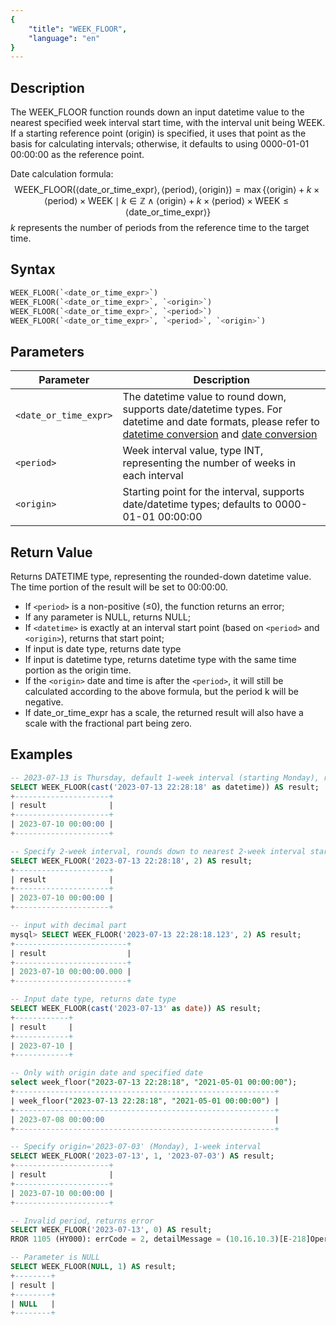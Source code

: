 ```yaml
---
{
    "title": "WEEK_FLOOR",
    "language": "en"
}
---
```


## Description

The WEEK_FLOOR function rounds down an input datetime value to the nearest specified week interval start time, with the interval unit being WEEK. If a starting reference point (origin) is specified, it uses that point as the basis for calculating intervals; otherwise, it defaults to using 0000-01-01 00:00:00 as the reference point.

Date calculation formula:
$$
\text{WEEK\_FLOOR}(\langle\text{date\_or\_time\_expr}\rangle, \langle\text{period}\rangle, \langle\text{origin}\rangle) = \max\{\langle\text{origin}\rangle + k \times \langle\text{period}\rangle \times \text{WEEK} \mid k \in \mathbb{Z} \land \langle\text{origin}\rangle + k \times \langle\text{period}\rangle \times \text{WEEK} \leq \langle\text{date\_or\_time\_expr}\rangle\}
$$
$k$ represents the number of periods from the reference time to the target time.

## Syntax

```sql
WEEK_FLOOR(`<date_or_time_expr>`)
WEEK_FLOOR(`<date_or_time_expr>`, `<origin>`)
WEEK_FLOOR(`<date_or_time_expr>`, `<period>`)
WEEK_FLOOR(`<date_or_time_expr>`, `<period>`, `<origin>`)
```

## Parameters

| Parameter | Description |
|-----------|-------------|
| `<date_or_time_expr>` | The datetime value to round down, supports date/datetime types. For datetime and date formats, please refer to [datetime conversion](../../../../../docs/sql-manual/basic-element/sql-data-types/conversion/datetime-conversion) and [date conversion](../../../../../docs/sql-manual/basic-element/sql-data-types/conversion/date-conversion)|
| `<period>` | Week interval value, type INT, representing the number of weeks in each interval |
| `<origin>` | Starting point for the interval, supports date/datetime types; defaults to 0000-01-01 00:00:00 |

## Return Value

Returns DATETIME type, representing the rounded-down datetime value. The time portion of the result will be set to 00:00:00.

- If `<period>` is a non-positive (≤0), the function returns an error;
- If any parameter is NULL, returns NULL;
- If `<datetime>` is exactly at an interval start point (based on `<period>` and `<origin>`), returns that start point;
- If input is date type, returns date type
- If input is datetime type, returns datetime type with the same time portion as the origin time.
- If the `<origin>` date and time is after the `<period>`, it will still be calculated according to the above formula, but the period k will be negative.
- If date_or_time_expr has a scale, the returned result will also have a scale with the fractional part being zero.

## Examples

```sql
-- 2023-07-13 is Thursday, default 1-week interval (starting Monday), rounds down to nearest Monday (2023-07-10)
SELECT WEEK_FLOOR(cast('2023-07-13 22:28:18' as datetime)) AS result;
+---------------------+
| result              |
+---------------------+
| 2023-07-10 00:00:00 |
+---------------------+

-- Specify 2-week interval, rounds down to nearest 2-week interval start
SELECT WEEK_FLOOR('2023-07-13 22:28:18', 2) AS result;
+---------------------+
| result              |
+---------------------+
| 2023-07-10 00:00:00 |
+---------------------+

-- input with decimal part
mysql> SELECT WEEK_FLOOR('2023-07-13 22:28:18.123', 2) AS result;
+-------------------------+
| result                  |
+-------------------------+
| 2023-07-10 00:00:00.000 |
+-------------------------+

-- Input date type, returns date type
SELECT WEEK_FLOOR(cast('2023-07-13' as date)) AS result;
+------------+
| result     |
+------------+
| 2023-07-10 |
+------------+

-- Only with origin date and specified date
select week_floor("2023-07-13 22:28:18", "2021-05-01 00:00:00");
+----------------------------------------------------------+
| week_floor("2023-07-13 22:28:18", "2021-05-01 00:00:00") |
+----------------------------------------------------------+
| 2023-07-08 00:00:00                                      |
+----------------------------------------------------------+

-- Specify origin='2023-07-03' (Monday), 1-week interval
SELECT WEEK_FLOOR('2023-07-13', 1, '2023-07-03') AS result;
+---------------------+
| result              |
+---------------------+
| 2023-07-10 00:00:00 |
+---------------------+

-- Invalid period, returns error
SELECT WEEK_FLOOR('2023-07-13', 0) AS result;
RROR 1105 (HY000): errCode = 2, detailMessage = (10.16.10.3)[E-218]Operation week_floor of 2023-07-13 00:00:00, 0 out of range

-- Parameter is NULL
SELECT WEEK_FLOOR(NULL, 1) AS result;
+--------+
| result |
+--------+
| NULL   |
+--------+
```

